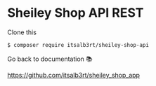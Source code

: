 # Sheiley Shop API REST

Clone this

```bash
$ composer require itsalb3rt/sheiley-shop-api
```

Go back to documentation 📚

https://github.com/itsalb3rt/sheiley_shop_app
